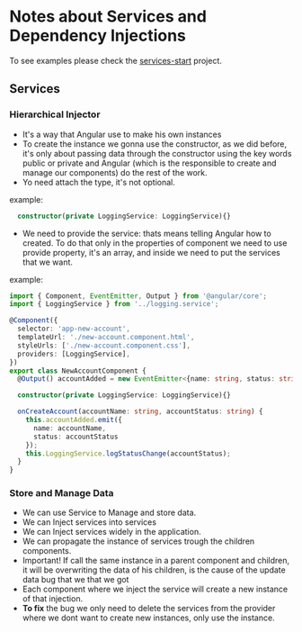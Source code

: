 # Notes about Services and Dependency Injections

To see examples please check the [services-start](../services-start/README.md) project.

## Services

### Hierarchical Injector

- It's a way that Angular use to make his own instances
- To create the instance we gonna use the constructor, as we did before, it's only about passing data through the constructor using the key words public or private and Angular (which is the responsible to create and manage our components) do the rest of the work.
- Yo need attach the type, it's not optional.

example:

```ts
  constructor(private LoggingService: LoggingService){}
```

- We need to provide the service: thats means telling Angular how to created. To do that only in the properties of component we need to use provide property, it's an array, and inside we need to put the services that we want.

example: 
```ts
import { Component, EventEmitter, Output } from '@angular/core';
import { LoggingService } from '../logging.service';

@Component({
  selector: 'app-new-account',
  templateUrl: './new-account.component.html',
  styleUrls: ['./new-account.component.css'],
  providers: [LoggingService],
})
export class NewAccountComponent {
  @Output() accountAdded = new EventEmitter<{name: string, status: string}>();

  constructor(private LoggingService: LoggingService){}

  onCreateAccount(accountName: string, accountStatus: string) {
    this.accountAdded.emit({
      name: accountName,
      status: accountStatus
    });
    this.LoggingService.logStatusChange(accountStatus);
  }
}

```

### Store and Manage Data

- We can use Service to Manage and store data.
- We can Inject services into services
- We can Inject services widely in the application.
- We can propagate the instance of services trough the children components.
- Important! If call the same instance in a parent component and children, it will be overwriting the data of his children, is the cause of the update data bug that we that we got
- Each component where we inject the service will create a new instance of that injection.
- **To fix** the bug we only need to delete the services from the provider where we dont want to create new instances, only use the instance.